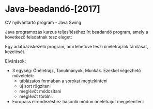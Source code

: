 # Java-beadandó-[2017]
CV nyílvántartó program - Java Swing

Java programozás kurzus teljesítéséhez írt beadandó program, amely a következő feladatnak tesz eleget:

Egy adatbáziskezelő program, ami lehetővé teszi önéletrajzok tárolását, kezelését.

Elvárások:
- 3 egység: Önéletrajz, Tanulmányok, Munkák. Ezekkel végezhető műveletek:
  - táblázatos formában a sorokat megtekinteni
  - új sort rögzíteni
  - meglévőt módosítani
  - meglévőt törölni.
- Europass elrendezéshez hasonló módon önéletrajot megjeleníteni
